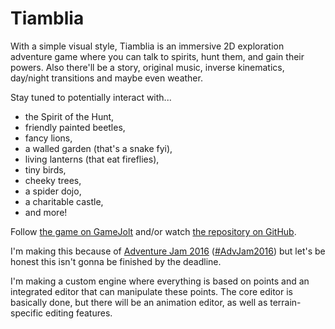 # Tiamblia

With a simple visual style, Tiamblia is an immersive 2D exploration adventure game where you can talk to spirits, hunt them, and gain their powers. Also there'll be a story, original music, inverse kinematics, day/night transitions and maybe even weather.

Stay tuned to potentially interact with...
* the Spirit of the Hunt,
* friendly painted beetles,
* fancy lions,
* a walled garden (that's a snake fyi),
* living lanterns (that eat fireflies),
* tiny birds,
* cheeky trees,
* a spider dojo,
* a charitable castle,
* and more!

Follow [the game on GameJolt](http://gamejolt.com/games/tiamblia/147746)
and/or watch [the repository on GitHub](https://github.com/1j01/tiamblia-advjam2016).

I'm making this because of [Adventure Jam 2016](http://jams.gamejolt.io/adventurejam2016) ([#AdvJam2016](http://gamejolt.com/tag/AdvJam2016))
but let's be honest this isn't gonna be finished by the deadline.

I'm making a custom engine where everything is based on points and an integrated editor that can manipulate these points.
The core editor is basically done, but there will be an animation editor, as well as terrain-specific editing features.

<!--
## Editor Behavior
These could become tests if this were to be a reusable game engine and editor.

drag with the middle mouse button to pan the view
	(with momentum, wee!)
zoom towards the mouse with mousewheel
	(i.e. with the mouse anchored in the w

while editing an entity
	drag outside of the entity to select points (w/ a selection box)
	double click outside of the entity to stop editing the entity
		(another entity you click on should not be selected)
		(the entity should be deselected)
	double clicking on the entity should not stop editing the entity
	drag on a selected point to move all selected points
	drag on a non-selected point to select that point and move it
	click on a point to select that point
		(even when it's one of multiple points in the selection)
	shift+click or ctrl+click on a point to toggle the selected state of that point
	shift+drag from anywhere to select points (w/ a selection box)
	press delete to delete selected points
otherwise
	press delete to delete selected entities
	with selected entities
		drag on a selected entity to move all selected entities
		double click on a selected entity to edit the entity
			(should always make it the only selected entity)
		click on a selected entity to make it the only selected entity
	drag on a non-selected entity to select that entity and move it
	drag outside of any entity to select entities (w/ a selection box)
	click on an entity to select that entity
	shift+click or ctrl+click on an entity to toggle the selected state of that entity
	shift+drag from anywhere to select entities (w/ a selection box)

drag from the entities bar to create and place an entity
click on an entity in the bar to create it and have it placed randomly offscreen in the middle of nowhere
	(or not)
	(the cursor should be enough indication that you need to drag)

only what will be dragged should ever be shown as hovered
when there are multiple points within the minimum range for dragging, the closest should be hovered
when there are multiple entities within the minimum range for dragging, the one on top should probably be hovered
	you can drag a selection to access entities that are behind large entities such as terrain or a large tree

while dragging an entity, the entities bar should be hidden

when starting editing an entity, you should not also start dragging a point

delete, undo, redo, etc. should work while dragging entities or points
minimum drag distances should be based on view positions, not world positions
undo states should only be created once a drag starts

esc should cancel dragging or exit edit mode

entities and points should have hover styles

double clicks where the first click was not on the same entity as the second should be rejected

MMB-dragging from the entities bar should either work or not
	it should not start a drag but not drag until you mouse off of the entities bar

there should be a way to regenerate an entity
	it could be something like right click
	it should work for both placed entities and entities in the entities bar
	entity previews in the entities bar could show the exact random entity you would receive and then generate a new one once you place it

context menus
-->

<!--
Arachnids can sit cross-legged in many interesting ways.
-->
